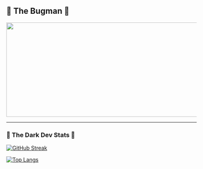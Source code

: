 ## 🦇 The Bugman 🦇

<div align="center">
<img src ="https://media1.giphy.com/media/v1.Y2lkPTc5MGI3NjExem9sYno3bWkyanoxYXc1cmt4ZmY1a3prYWx6dGk3NndnaHI0emszMSZlcD12MV9pbnRlcm5hbF9naWZfYnlfaWQmY3Q9Zw/m3SYKzhmod1IY/giphy.gif" width="600" height="250">
</div>

---

### 🦇 The Dark Dev Stats 🦇
[![GitHub Streak](http://github-readme-streak-stats.herokuapp.com?user=Cho-Nah&theme=dark&background=000000)](https://git.io/streak-stats)

[![Top Langs](https://github-readme-stats.vercel.app/api/top-langs/?username=Cho-Nah&layout=compact&theme=vision-friendly-dark)](https://github.com/anuraghazra/github-readme-stats)



